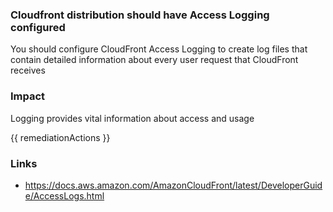 
### Cloudfront distribution should have Access Logging configured

You should configure CloudFront Access Logging to create log files that contain detailed information about every user request that CloudFront receives

### Impact
Logging provides vital information about access and usage

<!-- DO NOT CHANGE -->
{{ remediationActions }}

### Links
- https://docs.aws.amazon.com/AmazonCloudFront/latest/DeveloperGuide/AccessLogs.html
        